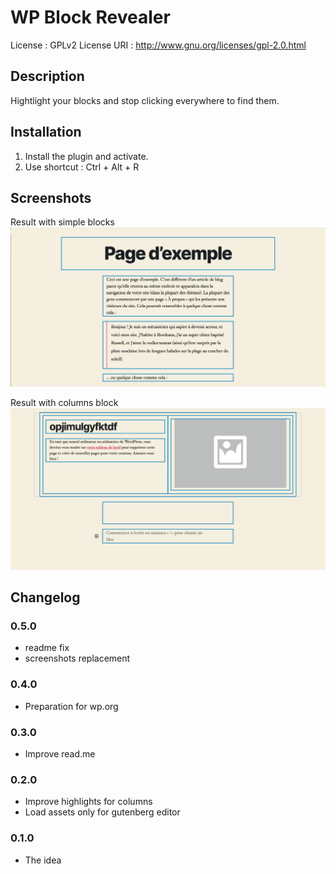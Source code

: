 
# WP Block Revealer
License : GPLv2
License URI : http://www.gnu.org/licenses/gpl-2.0.html

## Description
Hightlight your blocks and stop clicking everywhere to find them.


## Installation
1. Install the plugin and activate.
2. Use shortcut : Ctrl + Alt + R

## Screenshots

Result with simple blocks
![Result with simple blocks](/.wordpress.org/screenshot-1.png?raw=true "Result with simple blocks")

Result with columns block
![Result with columns block](/.wordpress.org/screenshot-2.png?raw=true "Result with simple blocks")

## Changelog

### 0.5.0
* readme fix
* screenshots replacement

### 0.4.0
* Preparation for wp.org

### 0.3.0
* Improve read.me

### 0.2.0
* Improve highlights for columns
* Load assets only for gutenberg editor

### 0.1.0
* The idea